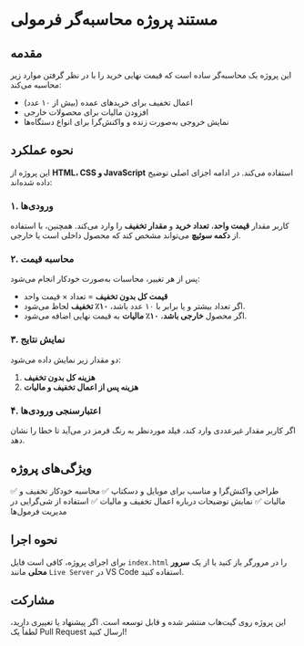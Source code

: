 # مستند پروژه محاسبه‌گر فرمولی

## مقدمه
این پروژه یک محاسبه‌گر ساده است که قیمت نهایی خرید را با در نظر گرفتن موارد زیر محاسبه می‌کند:
- اعمال تخفیف برای خریدهای عمده (بیش از ۱۰ عدد)
- افزودن مالیات برای محصولات خارجی
- نمایش خروجی به‌صورت زنده و واکنش‌گرا برای انواع دستگاه‌ها

## نحوه عملکرد
این پروژه از **HTML، CSS و JavaScript** استفاده می‌کند. در ادامه اجزای اصلی توضیح داده شده‌اند:

### ۱. ورودی‌ها
کاربر مقدار **قیمت واحد**، **تعداد خرید** و **مقدار تخفیف** را وارد می‌کند. همچنین، با استفاده از **دکمه سوئیچ** می‌تواند مشخص کند که محصول داخلی است یا خارجی.

### ۲. محاسبه قیمت
پس از هر تغییر، محاسبات به‌صورت خودکار انجام می‌شود:
- **قیمت کل بدون تخفیف** = تعداد × قیمت واحد
- اگر تعداد بیشتر و یا برابر با ۱۰ عدد باشد، **۱۰٪ تخفیف** لحاظ می‌شود.
- اگر محصول **خارجی باشد**، **۱۰٪ مالیات** به قیمت نهایی اضافه می‌شود.

### ۳. نمایش نتایج
دو مقدار زیر نمایش داده می‌شود:
1. **هزینه کل بدون تخفیف**
2. **هزینه پس از اعمال تخفیف و مالیات**

### ۴. اعتبارسنجی ورودی‌ها
اگر کاربر مقدار غیرعددی وارد کند، فیلد موردنظر به رنگ قرمز در می‌آید تا خطا را نشان دهد.

## ویژگی‌های پروژه
✅ طراحی واکنش‌گرا و مناسب برای موبایل و دسکتاپ
✅ محاسبه خودکار تخفیف و مالیات
✅ نمایش توضیحات درباره اعمال تخفیف و مالیات
✅ استفاده از شی‌گرایی در مدیریت فرمول‌ها

## نحوه اجرا
برای اجرای پروژه، کافی است فایل `index.html` را در مرورگر باز کنید یا از یک **سرور محلی** مانند `Live Server` در VS Code استفاده کنید.

## مشارکت
این پروژه روی گیت‌هاب منتشر شده و قابل توسعه است. اگر پیشنهاد یا تغییری دارید، لطفاً یک Pull Request ارسال کنید!

